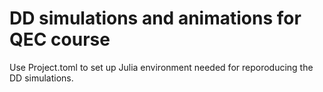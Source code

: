 # DD simulations and animations for QEC course

Use Project.toml to set up Julia environment needed for reporoducing the DD simulations.
